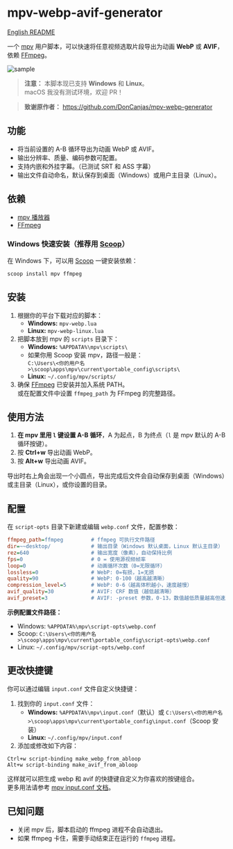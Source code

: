 # mpv-webp-avif-generator

[English README](README.md)

一个 [mpv](https://mpv.io/) 用户脚本，可以快速将任意视频选取片段导出为动画 **WebP** 或 **AVIF**，依赖 [FFmpeg](https://ffmpeg.org/)。

![sample](./少女革命ウテナ.アドゥレセンス黙示録.avif)

> **注意：** 本脚本现已支持 **Windows** 和 **Linux**。  
> macOS 我没有测试环境，欢迎 PR！

> **致谢原作者：** https://github.com/DonCanjas/mpv-webp-generator

## 功能

- 将当前设置的 A-B 循环导出为动画 WebP 或 AVIF。
- 输出分辨率、质量、编码参数可配置。
- 支持内嵌和外挂字幕。（已测试 SRT 和 ASS 字幕）
- 输出文件自动命名，默认保存到桌面（Windows）或用户主目录（Linux）。

## 依赖

- [mpv 播放器](https://mpv.io/)
- [FFmpeg](https://ffmpeg.org/)

### Windows 快速安装（推荐用 [Scoop](https://scoop.sh/)）

在 Windows 下，可以用 [Scoop](https://scoop.sh/) 一键安装依赖：

```powershell
scoop install mpv ffmpeg
```

## 安装

1. 根据你的平台下载对应的脚本：
   - **Windows:** `mpv-webp.lua`
   - **Linux:** `mpv-webp-linux.lua`
2. 把脚本放到 mpv 的 `scripts` 目录下：
   - **Windows:** `%APPDATA%\mpv\scripts\`
   - 如果你用 Scoop 安装 mpv，路径一般是：  
     `C:\Users\<你的用户名>\scoop\apps\mpv\current\portable_config\scripts\`
   - **Linux:** `~/.config/mpv/scripts/`
3. 确保 [FFmpeg](https://ffmpeg.org/) 已安装并加入系统 PATH。  
   或在配置文件中设置 `ffmpeg_path` 为 FFmpeg 的完整路径。

## 使用方法

1. **在 mpv 里用 `l` 键设置 A-B 循环**，A 为起点，B 为终点（`l` 是 mpv 默认的 A-B 循环按键）。
2. 按 **Ctrl+w** 导出动画 WebP。
3. 按 **Alt+w** 导出动画 AVIF。

导出时右上角会出现一个小圆点，导出完成后文件会自动保存到桌面（Windows）或主目录（Linux），或你设置的目录。

## 配置

在 `script-opts` 目录下新建或编辑 `webp.conf` 文件，配置参数：

```ini
ffmpeg_path=ffmpeg         # ffmpeg 可执行文件路径
dir=~~desktop/             # 输出目录（Windows 默认桌面，Linux 默认主目录）
rez=640                    # 输出宽度（像素），自动保持比例
fps=0                      # 0 = 使用源视频帧率
loop=0                     # 动画循环次数（0=无限循环）
lossless=0                 # WebP: 0=有损，1=无损
quality=90                 # WebP: 0-100（越高越清晰）
compression_level=5        # WebP: 0-6（越高体积越小，速度越慢）
avif_quality=30            # AVIF: CRF 数值（越低越清晰）
avif_preset=3              # AVIF: -preset 参数，0-13，数值越低质量越高但速度越慢
```
**示例配置文件路径：**  
- Windows: `%APPDATA%\mpv\script-opts\webp.conf`  
- Scoop: `C:\Users\<你的用户名>\scoop\apps\mpv\current\portable_config\script-opts\webp.conf`
- Linux: `~/.config/mpv/script-opts/webp.conf`

## 更改快捷键

你可以通过编辑 `input.conf` 文件自定义快捷键：

1. 找到你的 `input.conf` 文件：  
   - **Windows:** `%APPDATA%\mpv\input.conf`（默认）或 `C:\Users\<你的用户名>\scoop\apps\mpv\current\portable_config\input.conf`（Scoop 安装）
   - **Linux:** `~/.config/mpv/input.conf`
2. 添加或修改如下内容：

```
Ctrl+w script-binding make_webp_from_abloop
Alt+w script-binding make_avif_from_abloop
```

这样就可以把生成 webp 和 avif 的快捷键自定义为你喜欢的按键组合。  
更多用法请参考 [mpv input.conf 文档](https://mpv.io/manual/master/#input-conf)。

## 已知问题

- 关闭 mpv 后，脚本启动的 ffmpeg 进程不会自动退出。
- 如果 ffmpeg 卡住，需要手动结束正在运行的 `ffmpeg` 进程。